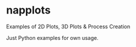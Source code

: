 # napplots
Examples of 2D Plots, 3D Plots &amp; Process Creation

Just Python examples for own usage.
